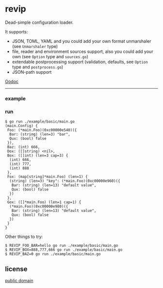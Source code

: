 # revip

Dead-simple configuration loader.

It supports:

- JSON, TOML, YAML and you could add your own format unmarshaler (see `Unmarshaler` type)
- file, reader and environment sources support, also you could add your own (see `Option` type and `sources.go`)
- extendable postprocessing support (validation, defaults, see `Option` type and `postprocess.go`)
- JSON-path support

[Godoc](https://godoc.org/github.com/corpix/revip)

---

### example


### run

```console
$ go run ./example/basic/main.go
(main.Config) {
 Foo: (*main.Foo)(0xc00000e540)({
  Bar: (string) (len=3) "bar",
  Qux: (bool) false
 }),
 Baz: (int) 666,
 Dox: ([]string) <nil>,
 Box: ([]int) (len=3 cap=3) {
  (int) 666,
  (int) 777,
  (int) 888
 },
 Fox: (map[string]*main.Foo) (len=1) {
  (string) (len=3) "key": (*main.Foo)(0xc00000e960)({
   Bar: (string) (len=13) "default value",
   Qux: (bool) false
  })
 },
 Gox: ([]*main.Foo) (len=1 cap=1) {
  (*main.Foo)(0xc00000e980)({
   Bar: (string) (len=13) "default value",
   Qux: (bool) false
  })
 }
}
```

Other things to try:

```console
$ REVIP_FOO_BAR=hello go run ./example/basic/main.go
$ REVIP_BOX=888,777,666 go run ./example/basic/main.go
$ REVIP_BAZ=0 go run ./example/basic/main.go
```

## license

[public domain](https://unlicense.org/)
